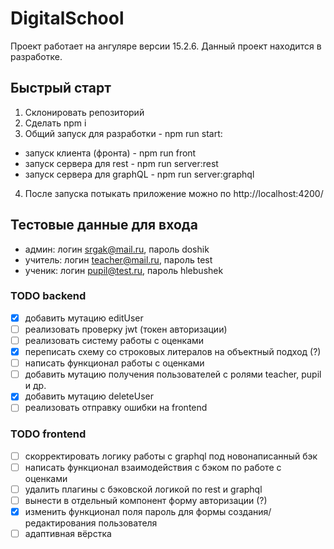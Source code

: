 # DigitalSchool

Проект работает на ангуляре версии 15.2.6. Данный проект находится в разработке.

## Быстрый старт

1. Склонировать репозиторий
2. Сделать npm i
3. Общий запуск для разработки - npm run start:
  * запуск клиента (фронта) - npm run front
  * запуск сервера для rest - npm run server:rest
  * запуск сервера для graphQL - npm run server:graphql
4. После запуска потыкать приложение можно по http://localhost:4200/

## Тестовые данные для входа

* админ: логин srgak@mail.ru, пароль doshik
* учитель: логин teacher@mail.ru, пароль test
* ученик: логин pupil@test.ru, пароль hlebushek

### TODO backend
- [X] добавить мутацию editUser
- [ ] реализовать проверку jwt (токен авторизации)
- [ ] реализовать систему работы с оценками
- [X] переписать схему со строковых литералов на объектный подход (?)
- [ ] написать функционал работы с оценками
- [ ] добавить мутацию получения пользователей с ролями teacher, pupil и др.
- [X] добавить мутацию deleteUser
- [ ] реализовать отправку ошибки на frontend

### TODO frontend
- [ ] скорректировать логику работы с graphql под новонаписанный бэк
- [ ] написать функционал взаимодействия с бэком по работе с оценками
- [ ] удалить плагины с бэковской логикой по rest и graphql
- [ ] вынести в отдельный компонент форму авторизации (?)
- [X] изменить функционал поля пароль для формы создания/редактирования пользователя
- [ ] адаптивная вёрстка